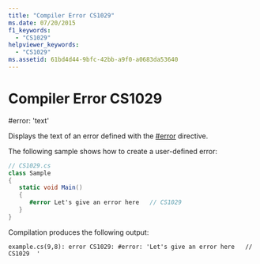 ```yaml
---
title: "Compiler Error CS1029"
ms.date: 07/20/2015
f1_keywords: 
  - "CS1029"
helpviewer_keywords: 
  - "CS1029"
ms.assetid: 61bd4d44-9bfc-42bb-a9f0-a0683da53640
---
```

# Compiler Error CS1029
\#error: 'text'  
  
 Displays the text of an error defined with the [#error](../../../csharp/language-reference/preprocessor-directives/preprocessor-error.md) directive.  
  
 The following sample shows how to create a user-defined error:  
  
```csharp  
// CS1029.cs  
class Sample  
{  
   static void Main()  
   {  
      #error Let's give an error here   // CS1029  
   }  
}  
```
Compilation produces the following output:

```console
example.cs(9,8): error CS1029: #error: 'Let's give an error here   // CS1029  '
```
